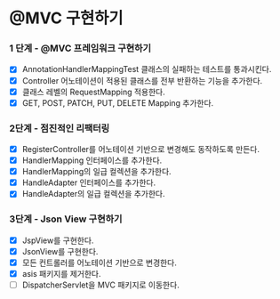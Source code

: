 # @MVC 구현하기

### 1 단계 - @MVC 프레임워크 구현하기

- [x] AnnotationHandlerMappingTest 클래스의 실패하는 테스트를 통과시킨다.
- [x] Controller 어노테이션이 적용된 클래스를 전부 반환하는 기능을 추가한다.
- [x] 클래스 레벨의 RequestMapping 적용한다.
- [x] GET, POST, PATCH, PUT, DELETE Mapping 추가한다.

### 2단계 - 점진적인 리팩터링

- [x] RegisterController를 어노테이션 기반으로 변경해도 동작하도록 만든다.
- [x] HandlerMapping 인터페이스를 추가한다.
- [x] HandlerMapping의 일급 컬렉션을 추가한다.
- [x] HandleAdapter 인터페이스를 추가한다.
- [x] HandleAdapter의 일급 컬렉션을 추가한다.

### 3단계 - Json View 구현하기

- [x] JspView를 구현한다.
- [x] JsonView를 구현한다.
- [x] 모든 컨트롤러를 어노테이션 기반으로 변경한다.
- [x] asis 패키지를 제거한다.
- [ ] DispatcherServlet을 MVC 패키지로 이동한다.
